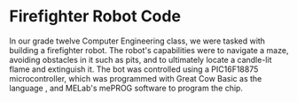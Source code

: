 # Firefighter Robot Code

In our grade twelve Computer Engineering class, we were tasked with building a firefighter robot. The robot's capabilities were to navigate a maze, avoiding obstacles in it such as pits, and to ultimately locate a candle-lit flame and extinguish it. The bot was controlled using a PIC16F18875 microcontroller, which was programmed with Great Cow Basic as the language , and MELab's mePROG software to program the chip. 
